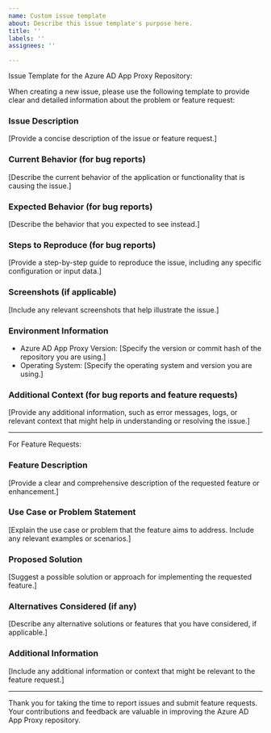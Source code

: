 ```yaml
---
name: Custom issue template
about: Describe this issue template's purpose here.
title: ''
labels: ''
assignees: ''

---
```


Issue Template for the Azure AD App Proxy Repository:

When creating a new issue, please use the following template to provide clear and detailed information about the problem or feature request:

### Issue Description
[Provide a concise description of the issue or feature request.]

### Current Behavior (for bug reports)
[Describe the current behavior of the application or functionality that is causing the issue.]

### Expected Behavior (for bug reports)
[Describe the behavior that you expected to see instead.]

### Steps to Reproduce (for bug reports)
[Provide a step-by-step guide to reproduce the issue, including any specific configuration or input data.]

### Screenshots (if applicable)
[Include any relevant screenshots that help illustrate the issue.]

### Environment Information
- Azure AD App Proxy Version: [Specify the version or commit hash of the repository you are using.]
- Operating System: [Specify the operating system and version you are using.]

### Additional Context (for bug reports and feature requests)
[Provide any additional information, such as error messages, logs, or relevant context that might help in understanding or resolving the issue.]

---

For Feature Requests:

### Feature Description
[Provide a clear and comprehensive description of the requested feature or enhancement.]

### Use Case or Problem Statement
[Explain the use case or problem that the feature aims to address. Include any relevant examples or scenarios.]

### Proposed Solution
[Suggest a possible solution or approach for implementing the requested feature.]

### Alternatives Considered (if any)
[Describe any alternative solutions or features that you have considered, if applicable.]

### Additional Information
[Include any additional information or context that might be relevant to the feature request.]

---

Thank you for taking the time to report issues and submit feature requests. Your contributions and feedback are valuable in improving the Azure AD App Proxy repository.
